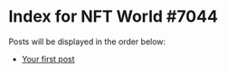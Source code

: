 # Index for NFT World #7044
Posts will be displayed in the order below:

- [Your first post](./001-first.md)

